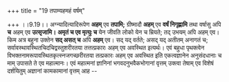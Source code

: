 +++
title = "19 तपाम्यहमहं वर्षम्"

+++
।।9.19।। अग्न्यादित्यादिरूपेण **अहम्** एव **तपामि;** ग्रीष्मादौ **अहम्**
एव **वर्षं निगृह्णामि** तथा वर्षासु अपि **च** अहम् एव **उत्सृजामि।**
**अमृतं च एव मृत्युः च** येन जीवति लोको येन च म्रियते; तद् उभयम् अपि
अहम् एव। किम अत्र बहुना उक्तेन **सद् असत् च** अपि **अहम्** एव। सद् यद्
वर्तते; असद् यद् अतीतम् अनागतं च; सर्वावस्थावस्थितचिदचिद्वस्तुशरीरतया
तत्तत्प्रकारः अहम् एव अवस्थित इत्यर्थः। एवं बहुधा पृथक्त्वेन
विभक्तनामरूपावस्थितकृत्स्नजगच्छरीरतया तत्प्रकारः अहम् एव अवस्थित इति
एकत्वज्ञानेन अनुसंदधानाः च माम् उपासते ते एव महात्मानः। एवं महात्मनां
ज्ञानिनां भगवदनुभवैकभोगानां वृत्तम् उक्त्वा तेषाम् एव विशेषं दर्शयितुम्
अज्ञानां कामकामानां वृत्तम् आह --
